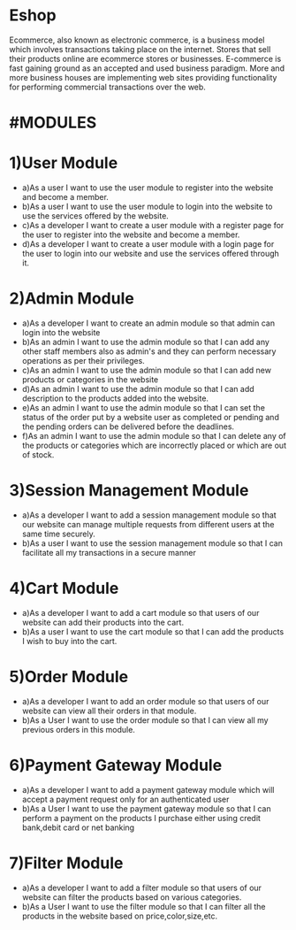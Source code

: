 # Eshop
Ecommerce, also known as electronic commerce, is a business model which involves transactions taking place on the internet. Stores that sell their products online are ecommerce stores or businesses.
E-commerce is fast gaining ground as an accepted and used business paradigm. More and more business houses are implementing web sites providing functionality for performing commercial transactions over the web. 

#MODULES
=========


1)User Module
=============
<ul>
<li>a)As a user I want to use the user module to register into the website and become a member.</li>
<li>b)As a user I want to use the user module to login into the website to use the services offered by the website.</li>
<li>c)As a developer I want to create a user module with a register page for the user to register into the website and become a member.</li>
<li>d)As a developer I want to create a user module with a login page for the user to login into our website and use the services offered through it.
</ul>

2)Admin Module
=============
<ul>
<li>a)As a developer I want to create an admin module so that admin can login into the website</li>
<li>b)As an admin I want to use the admin module so that I can add any other staff members also as admin's and they can perform necessary operations as per their privileges.</li>
<li>c)As an admin I want to use the admin module so that I can add new products or categories in the website</li>
<li>d)As an admin I want to use the admin module so that I can add description to the products added into the website.</li>
<li>e)As an admin I want to use the admin module so that I can set the status of the order put by a website user as completed or pending and the pending orders can be delivered before the deadlines.</li>
<li>f)As an admin I want to use the admin module so that I can delete any of the products or categories which are incorrectly placed or which are out of stock.</li>
</ul>

3)Session Management Module
=============================
<ul>
<li>a)As a developer I want to add a session management module so that our website can manage multiple requests from different users at the same time securely.</li>
<li>b)As a user I want to use the session management module so that I can facilitate all my transactions in a secure manner</li>
  </ul>
  
4)Cart Module
==============
<ul>
<li>a)As a developer I want to add a cart module so that users of our website can add their products into the cart.</li>
<li>b)As a user I want to use the cart module so that I can add the products I wish to buy into the cart.</li>
</ul>

5)Order Module
==============
<uL>
<li>a)As a developer I want to add an order module so that users of our website can view all their orders in that module.</li>
<li>b)As a User I want to use the order module so that I can view all my previous orders in this module.</li>
</ul>

6)Payment Gateway Module
=========================
<ul>
<li>a)As a developer I want to add a payment gateway module which will accept a payment request only for an authenticated user</li>
<li>b)As a User I want to use the payment gateway module so that I can perform a payment on the products I purchase either using credit bank,debit card or net banking</li>
</ul>

7)Filter Module
================
<ul>
<li>a)As a developer I want to add a filter module so that users of our website can filter the products based on various categories.</li>
<li>b)As a User I want to use the filter module so that I can filter all the products in the website based on price,color,size,etc.</li>
</ul>

